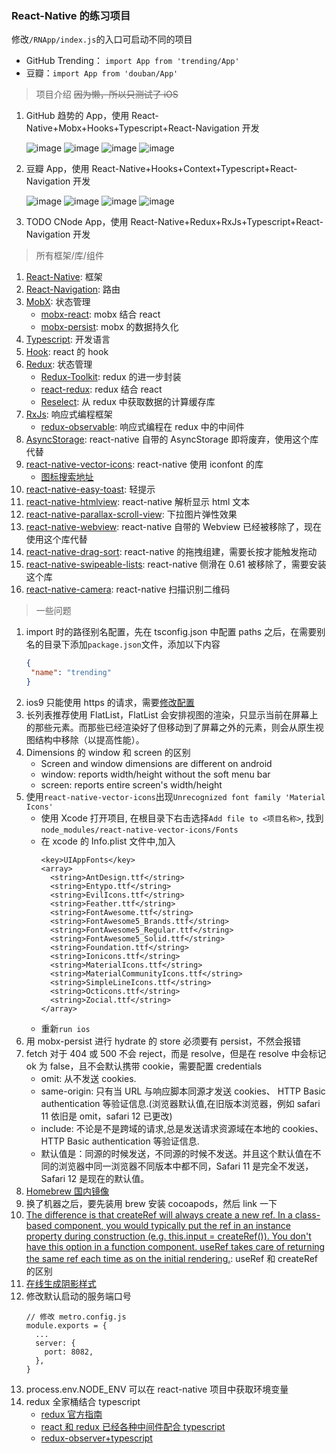 ### React-Native 的练习项目

修改`/RNApp/index.js`的入口可启动不同的项目

- GitHub Trending： `import App from 'trending/App'`
- 豆瓣：`import App from 'douban/App'`

> 项目介绍 ~~因为懒，所以只测试了 iOS~~

1. GitHub 趋势的 App，使用 React-Native+Mobx+Hooks+Typescript+React-Navigation 开发

   ![image](https://raw.githubusercontent.com/BreathlessWay/RNApp/master/screenshort/rn-github-popular.png)
   ![image](https://raw.githubusercontent.com/BreathlessWay/RNApp/master/screenshort/rn-github-trend.png)
   ![image](https://raw.githubusercontent.com/BreathlessWay/RNApp/master/screenshort/rn-github-me.png)
   ![image](https://raw.githubusercontent.com/BreathlessWay/RNApp/master/screenshort/rn-github-about.png)

2. 豆瓣 App，使用 React-Native+Hooks+Context+Typescript+React-Navigation 开发

   ![image](https://raw.githubusercontent.com/BreathlessWay/RNApp/master/screenshort/rn-douban-book.png)
   ![image](https://raw.githubusercontent.com/BreathlessWay/RNApp/master/screenshort/rn-douban-music.png)
   ![image](https://raw.githubusercontent.com/BreathlessWay/RNApp/master/screenshort/rn-douban-movie-hot.png)
   ![image](https://raw.githubusercontent.com/BreathlessWay/RNApp/master/screenshort/rn-doouban-movie-top.png)

3. TODO CNode App，使用 React-Native+Redux+RxJs+Typescript+React-Navigation 开发

> 所有框架/库/组件

1. [React-Native](https://reactnative.cn/): 框架
2. [React-Navigation](https://reactnavigation.org/): 路由
3. [MobX](https://mobx.js.org/README.html): 状态管理
   - [mobx-react](https://github.com/mobxjs/mobx-react): mobx 结合 react
   - [mobx-persist](https://github.com/pinqy520/mobx-persist): mobx 的数据持久化
4. [Typescript](https://www.typescriptlang.org/): 开发语言
5. [Hook](https://zh-hans.reactjs.org/docs/hooks-intro.html): react 的 hook
6. [Redux](https://redux.js.org/): 状态管理
   - [Redux-Toolkit](https://redux-toolkit.js.org/): redux 的进一步封装
   - [react-redux](https://react-redux.js.org/): redux 结合 react
   - [Reselect](https://github.com/reduxjs/reselect): 从 redux 中获取数据的计算缓存库
7. [RxJs](https://rxjs.dev/): 响应式编程框架
   - [redux-observable](https://redux-observable.js.org/): 响应式编程在 redux 中的中间件
8. [AsyncStorage](https://github.com/react-native-community/async-storage): react-native 自带的 AsyncStorage 即将废弃，使用这个库代替
9. [react-native-vector-icons](https://github.com/oblador/react-native-vector-icons): react-native 使用 iconfont 的库
   - [图标搜索地址](https://oblador.github.io/react-native-vector-icons/)
10. [react-native-easy-toast](https://github.com/crazycodeboy/react-native-easy-toast): 轻提示
11. [react-native-htmlview](https://github.com/jsdf/react-native-htmlview): react-native 解析显示 html 文本
12. [react-native-parallax-scroll-view](https://github.com/i6mi6/react-native-parallax-scroll-view): 下拉图片弹性效果
13. [react-native-webview](https://github.com/react-native-community/react-native-webview): react-native 自带的 Webview 已经被移除了，现在使用这个库代替
14. [react-native-drag-sort](https://github.com/mochixuan/react-native-drag-sort): react-native 的拖拽组建，需要长按才能触发拖动
15. [react-native-swipeable-lists](https://github.com/nicastelo/react-native-swipeable-lists): react-native 侧滑在 0.61 被移除了，需要安装这个库
16. [react-native-camera](https://react-native-community.github.io/react-native-camera/docs/installation.html): react-native 扫描识别二维码

> 一些问题

1. import 时的路径别名配置，先在 tsconfig.json 中配置 paths 之后，在需要别名的目录下添加`package.json`文件，添加以下内容
   ```json
   {
   	"name": "trending"
   }
   ```
2. ios9 只能使用 https 的请求，需要[修改配置](https://segmentfault.com/a/1190000002933776)
3. 长列表推荐使用 FlatList，FlatList 会安排视图的渲染，只显示当前在屏幕上的那些元素。而那些已经渲染好了但移动到了屏幕之外的元素，则会从原生视图结构中移除（以提高性能）。
4. Dimensions 的 window 和 screen 的区别
   - Screen and window dimensions are different on android
   - window: reports width/height without the soft menu bar
   - screen: reports entire screen's width/height
5. 使用`react-native-vector-icons`出现`Unrecognized font family 'Material Icons'`
   - 使用 Xcode 打开项目, 在根目录下右击选择`Add file to <项目名称>`, 找到`node_modules/react-native-vector-icons/Fonts`
   - 在 xcode 的 Info.plist 文件中,加入
     ```
     <key>UIAppFonts</key>
     <array>
       <string>AntDesign.ttf</string>
       <string>Entypo.ttf</string>
       <string>EvilIcons.ttf</string>
       <string>Feather.ttf</string>
       <string>FontAwesome.ttf</string>
       <string>FontAwesome5_Brands.ttf</string>
       <string>FontAwesome5_Regular.ttf</string>
       <string>FontAwesome5_Solid.ttf</string>
       <string>Foundation.ttf</string>
       <string>Ionicons.ttf</string>
       <string>MaterialIcons.ttf</string>
       <string>MaterialCommunityIcons.ttf</string>
       <string>SimpleLineIcons.ttf</string>
       <string>Octicons.ttf</string>
       <string>Zocial.ttf</string>
     </array>
     ```
   - 重新`run ios`
6. 用 mobx-persist 进行 hydrate 的 store 必须要有 persist，不然会报错
7. fetch 对于 404 或 500 不会 reject，而是 resolve，但是在 resolve 中会标记 ok 为 false，且不会默认携带 cookie，需要配置 credentials
   - omit: 从不发送 cookies.
   - same-origin: 只有当 URL 与响应脚本同源才发送 cookies、 HTTP Basic authentication 等验证信息.(浏览器默认值,在旧版本浏览器，例如 safari 11 依旧是 omit，safari 12 已更改)
   - include: 不论是不是跨域的请求,总是发送请求资源域在本地的 cookies、 HTTP Basic authentication 等验证信息.
   - 默认值是：同源的时候发送，不同源的时候不发送。并且这个默认值在不同的浏览器中同一浏览器不同版本中都不同，Safari 11 是完全不发送，Safari 12 是现在的默认值。
8. [Homebrew 国内镜像](https://lug.ustc.edu.cn/wiki/mirrors/help/brew.git)
9. 换了机器之后，要先装用 brew 安装 cocoapods，然后 link 一下
10. [The difference is that createRef will always create a new ref. In a class-based component, you would typically put the ref in an instance property during construction (e.g. this.input = createRef()). You don't have this option in a function component. useRef takes care of returning the same ref each time as on the initial rendering.](https://stackoverflow.com/questions/54620698/whats-the-difference-between-useref-and-createref): useRef 和 createRef 的区别
11. [在线生成阴影样式](https://ethercreative.github.io/react-native-shadow-generator/)
12. 修改默认启动的服务端口号
    ```
    // 修改 metro.config.js
    module.exports = {
      ...
      server: {
        port: 8082,
      },
    }
    ```
13. process.env.NODE_ENV 可以在 react-native 项目中获取环境变量
14. redux 全家桶结合 typescript
    - [redux 官方指南](https://redux.js.org/recipes/usage-with-typescript/#typing-the-usedispatch-hook)
    - [react 和 redux 已经各种中间件配合 typescript](https://github.com/piotrwitek/react-redux-typescript-guide)
    - [redux-observer+typescript](https://github.com/piotrwitek/react-redux-typescript-guide#async-flow-with-redux-observable)
